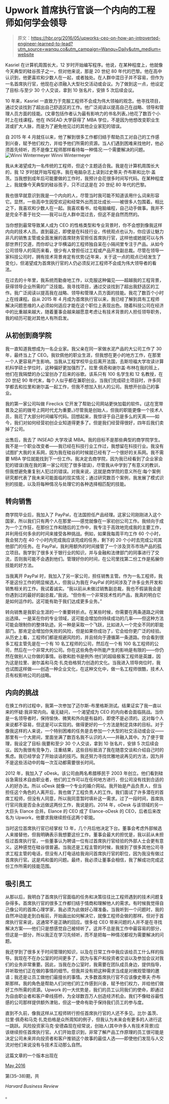 # Upwork 首席执行官谈一个内向的工程师如何学会领导

> 原文：<https://hbr.org/2016/05/upworks-ceo-on-how-an-introverted-engineer-learned-to-lead?utm_source=wanqu.co&utm_campaign=Wanqu+Daily&utm_medium=website>

 Kasriel 在计算机周围长大，12 岁时开始编写程序。他说，在某种程度上，他就像今天典型的硅谷孩子之一，但对他来说，那是 20 世纪 80 年代的巴黎。他在高中认识到，他更喜欢和少数人在一起，或者独处。在人群中混日子并不容易，但作为一名首席执行官，他现在必须融入大型社交活动或会议。为了做到这一点，他设定了目标:与至少 30 个人交谈，拿到 10 张名片，安排 5 次后续会议。

10 年来，Kasriel 一直致力于克服工程师不会成为伟大领袖的观念。他寻找项目，通过交谈找到了超出自己舒适区的工作。他广泛阅读以提高自己在战略、领导和管理人员方面的技能。(文章包括作者认为最有影响力的书名列表。)他花了数百个小时上在线课程。他在 INSEAD 大学获得了 MBA 学位，不是因为他想改变职业生涯或扩大人脉，而是为了避免他见过的其他企业家犯的错误。

自 2015 年 4 月就任以来，他了解到很多工作都归结于帮助员工对自己的工作感到兴奋，赋予他们权力，并给予他们所需的资源。当人们遇到困难来找他时，他必须首先倾听，而不是像工程师那样看待每一种情况:一个需要解决的问题。 ![Winni Wintermeyer](img/a25ba92e243d91cf59f8153921fed364.png) Winni Wintermeyer

我从未渴望成为一名传统的工程师，但这个主题适合我。我是在计算机周围长大的，我 12 岁时就开始写程序。我在电脑杂志上读到过史蒂夫·乔布斯和比尔·盖茨。当我想到成年后可能要做的工作时，我预计会花很多时间写代码。在某种程度上，我就像今天典型的硅谷孩子，只不过这是在 20 世纪 80 年代的巴黎。

我也很早就意识到我是一个内向的人，尽管当时我可能不知道该用什么词来形容它。显然，一些高中生因受欢迎和经常外出而茁壮成长——被很多人包围着。相比之下，我喜欢和少数人在一起。我喜欢看书，给电脑编程，自己动手做事。我并不是完全不善于社交——我可以在人群中混过去，但这不是自然而然的。

当你想到最常导致某人成为 CEO 的性格类型和专业背景时，你不会想到像我这样内向的技术人员。直到最近，即使是在科技行业，传统观点也认为，你应该让魅力非凡的销售主管或全面发展的首席财务官担任首席执行官，这样他或她就可以与外部世界打交道，而你却让才华横溢的工程师独自呆在小隔间里专注于产品。从如今公司领导人的简历来看，很少有人曾担任过工程或产品开发副总裁。尽管在领导一家科技公司时，拥有技术背景肯定有优势(近年来，关于这一点的观点已经发生了变化)，但渴望成为首席执行官的人仍必须反对工程师不会成为伟大领导者的看法。

在过去的十年里，我系统而勤奋地工作，以克服这种偏见——超越我的工程背景，获得领导企业所需的广泛技能。我寻找项目，通过交谈找到了超出我舒适区的工作。我广泛阅读以提高我在战略、领导和管理人员方面的技能。我花了数百个小时上在线课程。自从 2015 年 4 月成为首席执行官以来，我已经了解到具有工程师解决问题思维的人必须如何适应才能在这个职位上表现出色。随着科技公司在经济中的比重越来越大，随着董事会越来越愿意考虑让有技术背景的人担任领导职务，我的经历可能对其他人有所启发。

## 从初创到商学院

我一直知道我想成为一名企业家。我父亲在同一家做水泥产品的大公司工作了 30 年，最终当上了 CEO。我钦佩他的职业生涯，但我想在更小的地方工作，在那里一个人更容易产生影响。当我从工程学校毕业后离开法国，去斯坦福大学攻读计算机科学硕士学位时，这种偏好更加强烈了。拉里·佩奇和谢尔盖·布林在我的班上，他们在我隔壁的办公室创办了后来的谷歌。该系只有 100 名学生和 12 名教授，在 20 世纪 90 年代末，每个人似乎都在兼职创业。当我们完成硕士项目时，许多同学都去和拉里和谢尔盖一起工作，但我不想加入别人的公司。我想开创自己的事业。

我的第一家公司叫做 Fireclick 它开发了帮助公司网站更快加载的软件。(这在宽带普及之前的拨号上网时代尤为重要。)尽管我是创始人，但我的职能更像一个技术人员，我花了大部分时间编写代码。回想起来，我惊讶于自己是多么的天真——如今，我们对如何经营初创企业知道得更多了。但是我们经营得很好，四年后我们卖掉了公司。

出售后，我去了 INSEAD 大学攻读 MBA。我的目标不是那些典型的商学院学生。我不是一个职业改变者——我已经在科技行业工作过，我想留在科技行业。我没有试图扩大我的关系网，因为我在硅谷的时候就已经有了一个很好的关系网。我不需要 MBA 学位就能找到下一份工作。我决定去商学院，因为我已经看到了企业家会犯的错误(我在我的第一家公司犯了很多错误)，尽管我从中学到了有意义的教训，但我想避免重复别人犯过的错误。对我来说，这就是商学院的意义所在:每个案例研究都代表了我未来可能面临的现实情况；通过研究数百个案例，我发展了模式识别的技能，以及将每种情况与处理它的各种选择相匹配的技能。

## 转向销售

商学院毕业后，我加入了 PayPal，在法国担任产品经理。这家公司刚刚进入这个国家，所以我们只有两个人在那里——感觉就像在一家初创公司工作。我倾向于成为一个工作狂，在那份工作和随后的工作中，我专注于高效地完成我的主要工作，并利用任何多余的时间来接受各种挑战。例如，如果我每周平均工作 60 个小时，我会努力在 40 个小时内完成我应该完成的任务，剩下的 20 个小时去完成公司其他部门的任务。在 PayPal，我利用额外的时间接管了一个涉及货币市场产品的孤立项目。我学到了很多关于银行业的知识，并与金融和法律部门的同事进行了交流，否则我可能不会遇到他们。管理好你的时间，在公司里找第二份工作是拓展你技能的好方法。



当我离开 PayPal 时，我加入了另一家公司，担任销售主管。作为一名工程师，我不是这份工作的明显候选人，但我认为我在 PayPal 的时间涉及了许多业务开发和销售相关的工作。我试着诚实。“我以前从未做过销售副总裁，我也不假装我会是你遇到过的最好的副总裁，”我说。“但你有一个非常技术性的产品，我真的明白它是如何运作的。这可能有助于我们达成更多业务。”

转向销售是我职业生涯的一个重要转折点。在某些时候，你需要在两条道路之间做出选择。一是呆在你的专业领域，这可能会增加你持续成功的几率——但这种方法可能会限制你的整体轨迹。另一种是采取一个飞跃，比如进入一个完全不同的职能部门。那肯定会增加你失败的风险，但是如果你成功了，它会给你更广泛的经验。从历史上看，工程师们都是规避风险的，并且倾向于遵循第一条道路。你会看到很多工程主管先是在一个有 10 名工程师的公司，然后在一个有 100 名工程师的公司，然后在一个非常大的公司。你在这些角色中所能产生的影响是有限的——你仍然在做别人让你做的事情。谷歌和脸书是例外:他们的超级极客工程师是英雄，因为这是拉里、谢尔盖和马克·扎克伯格努力创造的文化。当我进入领导岗位时，我也试图这样做——创造一种企业文化，在这种文化中，做一名工程师很酷，技术人员有权影响公司的战略。

## 内向的挑战

在换工作的过程中，我第一次参加了迈尔斯-布里格斯测试。结果证实了我一直以来的怀疑:我非常内向。毫无疑问，一个渴望成为 CEO 的内向者会面临挑战。当你是一名领导者时，保持愉快、微笑和外向是有益的，即使不是必须的。这对每个人来说都不容易，但这是可以实现的。做得更好的一个方法是制定具体的目标。对于像我这样的人来说，一个特别困难的任务是去参加一个大型的社交活动或会议——那里有一个大房间，里面坐满了数百名我不认识的人——并融入其中。为了便于管理，我设定了目标:我要和至少 30 个人交谈，拿到 10 张名片，安排 5 次后续会议。因为我很有竞争力，注重结果，这些目标抵消了我在随意交谈和介绍自己时的焦虑。我已经学会了开始谈话的技巧。我还努力寻找优雅地说再见的方法，因为并不是这些活动中的每一次互动都需要很长时间。

2012 年，我加入了 oDesk。该公司由两名希腊移民于 2003 年创立。他们看到硅谷急需技术自由职业者，他们的工作可以在任何地方进行，但公司没有找到合适的人的好办法。所以 oDesk 就像一个专业的婚介网站。我开始是产品负责人，但当担任这个角色的人离开后，我也做了工程负责人的工作。我们面试了许多潜在的首席工程师，但没有人同意，所以我同意暂时填补这一需求。过了一段时间，首席执行官问我是否会永远做这两份工作，我说是的。2014 年，oDesk 与该领域的另一大巨头 Elance 合并。Elance 的 CEO 成了 Elance-oDesk 的 CEO，后者后来改名为 Upwork，他要求我继续担任这两个职能。



当时这位首席执行官已经掌权 13 年，几个月后他决定下台。董事会考虑外部候选人来接替他，但我明确表示我想要这份工作。董事会最大的担忧是，我以前从未担任过首席执行官，一些董事认为聘请一位有过首席执行官经验的外部人士会更有意义。这种感觉在硅谷很普遍。当我还是工程主管的时候，我接到了很多其他公司寻求工程主管的电话，但没有人打电话给我询问首席执行官的职位，因为我没有做过首席执行官。这是鸡和蛋的问题。最终，我必须让董事会相信，我了解成功完成这份工作所需的技能范围。

## 吸引员工

从那以后，我明白了首席执行官面临的任务和决策往往比工程师遇到的技术问题复杂得多。首席执行官的很多工作都归结于情商和理解他人的需求。有时候我觉得自己像公司的首席心理学家，我必须为此做好心理准备。当我听到一个问题时，我的自然冲动是走到白板前，开始画出如何解决它，就像工程师会做的那样。但对于首席执行官来说，这通常不是正确的回应。很多给 CEO 带来问题的人并不是在寻找解决方案——他们只是想感觉自己被倾听了。这并不总是我工作中最容易的部分，但这是一部分，所以我正在学习先倾听，而不是把每一种情况都视为需要解决的问题。

我还学到了很多关于时间管理的知识，以及在日常工作中我应该给员工什么样的指导。我现在不在办公室的时间更多了，因为与客户和投资者交谈以及参加会议对我们的业务非常重要。因此，当我在办公室时，我需要在团队成员身边，提供指导，并听取他们正在做的事情的细节。但我并没有把这种需求当成是对微观管理的邀请；我还是让员工做他们最擅长的事情。大多数首席执行官不应该像史蒂夫·乔布斯那样。我的角色是帮助人们对他们的工作感到兴奋，赋予他们权力，并给他们做好工作所需的资源。Upwork 的一大优势是，我们的员工认同我们的使命，即通过为自由职业者和客户牵线搭桥，为全球数百万人创造经济机会。我们不像硅谷最性感的公司那样提供额外津贴，但这一使命有助于保持我们员工的参与度。

直到不久前，像我这样从工程师转行担任首席执行官的人还不多见。比尔·盖茨、拉里·佩奇和马克·扎克伯格是众所周知的例子，但我认为未来会有更多的人进行这一跳跃。风险投资家马克·安德森现在经常说，创始人(其中许多人有技术背景)应该继续担任首席执行官。人们开始意识到，非常了解产品工作原理的员工很可能是决定公司未来并向投资者和客户推销这个故事的最佳人选——即使他们发现与人交流对他们来说没有与技术互动那么自然。

这篇文章的一个版本出现在

[May 2016](/archive-toc/BR1605)

第(35–38)期，共

*Harvard Business Review*

。